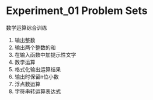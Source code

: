 # Experiment_01 Problem Sets
数学运算综合训练

1. 输出整数
2. 输出两个整数的和
3. 在输入函数中加提示性文字
4. 数学运算
5. 格式化输出运算结果
6. 输出时保留n位小数
7. 浮点数运算
8. 字符串转运算表达式
